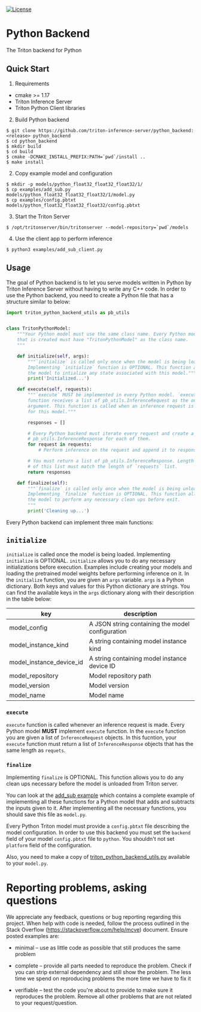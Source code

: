 <!--
# Copyright (c) 2020, NVIDIA CORPORATION. All rights reserved.
#
# Redistribution and use in source and binary forms, with or without
# modification, are permitted provided that the following conditions
# are met:
#  * Redistributions of source code must retain the above copyright
#    notice, this list of conditions and the following disclaimer.
#  * Redistributions in binary form must reproduce the above copyright
#    notice, this list of conditions and the following disclaimer in the
#    documentation and/or other materials provided with the distribution.
#  * Neither the name of NVIDIA CORPORATION nor the names of its
#    contributors may be used to endorse or promote products derived
#    from this software without specific prior written permission.
#
# THIS SOFTWARE IS PROVIDED BY THE COPYRIGHT HOLDERS ``AS IS'' AND ANY
# EXPRESS OR IMPLIED WARRANTIES, INCLUDING, BUT NOT LIMITED TO, THE
# IMPLIED WARRANTIES OF MERCHANTABILITY AND FITNESS FOR A PARTICULAR
# PURPOSE ARE DISCLAIMED.  IN NO EVENT SHALL THE COPYRIGHT OWNER OR
# CONTRIBUTORS BE LIABLE FOR ANY DIRECT, INDIRECT, INCIDENTAL, SPECIAL,
# EXEMPLARY, OR CONSEQUENTIAL DAMAGES (INCLUDING, BUT NOT LIMITED TO,
# PROCUREMENT OF SUBSTITUTE GOODS OR SERVICES; LOSS OF USE, DATA, OR
# PROFITS; OR BUSINESS INTERRUPTION) HOWEVER CAUSED AND ON ANY THEORY
# OF LIABILITY, WHETHER IN CONTRACT, STRICT LIABILITY, OR TORT
# (INCLUDING NEGLIGENCE OR OTHERWISE) ARISING IN ANY WAY OUT OF THE USE
# OF THIS SOFTWARE, EVEN IF ADVISED OF THE POSSIBILITY OF SUCH DAMAGE.
-->

[![License](https://img.shields.io/badge/License-BSD3-lightgrey.svg)](https://opensource.org/licenses/BSD-3-Clause)

# Python Backend

The Triton backend for Python

## Quick Start

1. Requirements


* cmake >= 1.17
* Triton Inference Server
* Triton Python Client libraries

2. Build Python backend

```
$ git clone https://github.com/triton-inference-server/python_backend:<release> python_backend
$ cd python_backend
$ mkdir build
$ cd build
$ cmake -DCMAKE_INSTALL_PREFIX:PATH=`pwd`/install ..
$ make install
```

2. Copy example model and configuration

```
$ mkdir -p models/python_float32_float32_float32/1/
$ cp examples/add_sub.py models/python_float32_float32_float32/1/model.py
$ cp examples/config.pbtxt models/python_float32_float32_float32/config.pbtxt
```

3. Start the Triton Server

```
$ /opt/tritonserver/bin/tritonserver --model-repository=`pwd`/models
```

4. Use the client app to perform inference

```
$ python3 examples/add_sub_client.py
```

## Usage

The goal of Python backend is to let you serve models written in Python by Triton Inference Server without having to write any
C++ code. In order to use the Python backend, you need to create a Python file that has a structure similar to below:

```python
import triton_python_backend_utils as pb_utils


class TritonPythonModel:
    """Your Python model must use the same class name. Every Python model
    that is created must have "TritonPythonModel" as the class name.
    """

    def initialize(self, args):
        """`initialize` is called only once when the model is being loaded.
        Implementing `initialize` function is OPTIONAL. This function allows
        the model to intialize any state associated with this model."""
        print('Initialized...')

    def execute(self, requests):
        """`execute` MUST be implemented in every Python model. `execute`
        function receives a list of pb_utils.InferenceRequest as the only
        argument. This function is called when an inference request is made
        for this model."""

        responses = []

        # Every Python backend must iterate every request and create a
        # pb_utils.InferenceResponse for each of them.
        for request in requests:
            # Perform inference on the request and append it to responses list...

        # You must return a list of pb_utils.InferenceResponse. Length
        # of this list must match the length of `requests` list.
        return responses

    def finalize(self):
        """`finalize` is called only once when the model is being unloaded.
        Implementing `finalize` function is OPTIONAL. This function allows
        the model to perform any necessary clean ups before exit.
        """
        print('Cleaning up...')

```

Every Python backend can implement three main functions:

## `initialize`

`initialize` is called once the model is being loaded. Implementing `initialize` is OPTIONAL. `initialize`
allows you to do any necessary initializations before execution. Examples include creating your models and
loading the pretrained model weights before performing inference on it. In the `initialize` function, you
are given an `args` variable. `args` is a Python dictionary. Both keys and values for this Python dictionary are strings. You can find the available keys in the `args` dictionary along with their description in the table below:

| key                      | description                                      |
|--------------------------|--------------------------------------------------|
| model_config             | A JSON string containing the model configuration |
| model_instance_kind      | A string containing model instance kind          |
| model_instance_device_id | A string containing model instance device ID     |
| model_repository         | Model repository path                            |
| model_version            | Model version                                    |
| model_name               | Model name                                       |

### `execute`

`execute` function is called whenever an inference request is made. Every Python
model **MUST** implement `execute` function. In the `execute` function you are given
a list of `InferenceRequest` objects. In this fucntion, your `execute` function
must return a list of `InferenceResponse` objects that has the same length as 
`requets`.

### `finalize`

Implementing `finalize` is OPTIONAL. This function allows you to do any clean ups necessary before the model is unloaded from Triton server.

You can look at the [add_sub example](examples/add_sub.py) which contains
a complete example of implementing all these functions for a Python model
that adds and subtracts the inputs given to it. After implementing all the necessary functions, you should save this file as `model.py`.

Every Python Triton model must provide a `config.pbtxt` file describing 
the model configuration. In order to use this backend you must set the `backend`
field of your model `config.pbtxt` file to `python`. You shouldn't not set
`platform` field of the configuration.

Also, you need to make a copy of [triton_python_backend_utils.py](src/resources/triton_python_backend_utils.py) available to your `model.py`.

# Reporting problems, asking questions

We appreciate any feedback, questions or bug reporting regarding this
project. When help with code is needed, follow the process outlined in
the Stack Overflow (https://stackoverflow.com/help/mcve)
document. Ensure posted examples are:

* minimal – use as little code as possible that still produces the
  same problem

* complete – provide all parts needed to reproduce the problem. Check
  if you can strip external dependency and still show the problem. The
  less time we spend on reproducing problems the more time we have to
  fix it

* verifiable – test the code you're about to provide to make sure it
  reproduces the problem. Remove all other problems that are not
  related to your request/question.
